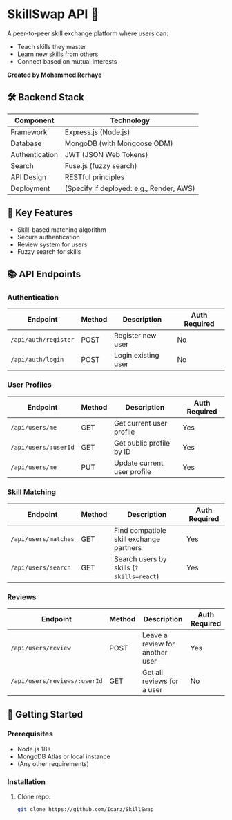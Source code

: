 # SkillSwap API 🔄

A peer-to-peer skill exchange platform where users can:
- Teach skills they master
- Learn new skills from others
- Connect based on mutual interests

**Created by Mohammed Rerhaye**

## 🛠️ Backend Stack
| Component       | Technology                          |
|-----------------|-------------------------------------|
| Framework       | Express.js (Node.js)                |
| Database        | MongoDB (with Mongoose ODM)         |
| Authentication  | JWT (JSON Web Tokens)               |
| Search          | Fuse.js (fuzzy search)              |
| API Design      | RESTful principles                  |
| Deployment      | (Specify if deployed: e.g., Render, AWS) |

## 🌟 Key Features
- Skill-based matching algorithm
- Secure authentication
- Review system for users
- Fuzzy search for skills

## 📚 API Endpoints

### Authentication
| Endpoint          | Method | Description                     | Auth Required |
|-------------------|--------|---------------------------------|--------------|
| `/api/auth/register` | POST | Register new user               | No           |
| `/api/auth/login`    | POST | Login existing user             | No           |

### User Profiles
| Endpoint                | Method | Description                          | Auth Required |
|-------------------------|--------|--------------------------------------|--------------|
| `/api/users/me`         | GET    | Get current user profile             | Yes          |
| `/api/users/:userId`    | GET    | Get public profile by ID             | Yes          |
| `/api/users/me`         | PUT    | Update current user profile          | Yes          |

### Skill Matching
| Endpoint                | Method | Description                          | Auth Required |
|-------------------------|--------|--------------------------------------|--------------|
| `/api/users/matches`    | GET    | Find compatible skill exchange partners | Yes       |
| `/api/users/search`     | GET    | Search users by skills (`?skills=react`) | Yes      |

### Reviews
| Endpoint                     | Method | Description                     | Auth Required |
|------------------------------|--------|---------------------------------|--------------|
| `/api/users/review`          | POST   | Leave a review for another user | Yes          |
| `/api/users/reviews/:userId` | GET    | Get all reviews for a user      | No           |

## 🚀 Getting Started

### Prerequisites
- Node.js 18+
- MongoDB Atlas or local instance
- (Any other requirements)

### Installation
1. Clone repo:
   ```bash
   git clone https://github.com/Icarz/SkillSwap